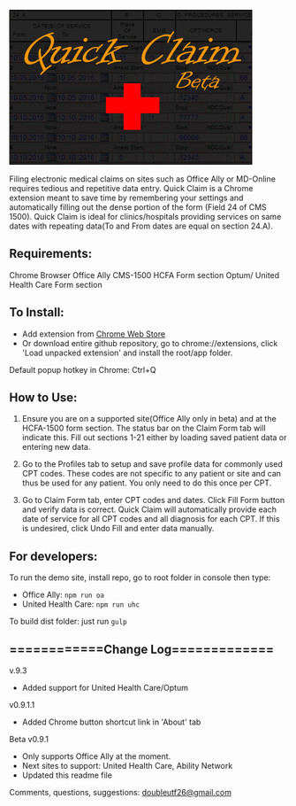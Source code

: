 ![Quick Claim](/promo/promo3.jpg "Quick Claim")

Filing electronic medical claims on sites such as Office Ally or MD-Online
requires tedious and repetitive data entry. Quick Claim is a
Chrome extension meant to save time by remembering
your settings and automatically filling out the dense
portion of the form (Field 24 of CMS 1500). Quick Claim is
ideal for clinics/hospitals providing services on same dates with repeating data(To and From dates are equal on section 24.A).

## Requirements:
Chrome Browser
Office Ally CMS-1500 HCFA Form section
Optum/ United Health Care Form section

## To Install:
- Add extension from [Chrome Web Store](https://chrome.google.com/webstore/detail/quick-claim/hlmoiemagjdmhpcjeolbcehhildojkki)
- Or download entire github repository, go to chrome://extensions, click 'Load unpacked extension' and install the root/app folder.

Default popup hotkey in Chrome: Ctrl+Q

## How to Use:
1. Ensure you are on a supported site(Office Ally only in beta) and at the HCFA-1500 form section. The status bar on the Claim Form tab will indicate this.
Fill out sections 1-21 either by loading saved patient data or entering new data.

2. Go to the Profiles tab to setup and save profile data for commonly used CPT codes. These codes are not specific to any patient or site and can thus be used for any patient. You only need to do this once per CPT.

3. Go to Claim Form tab, enter CPT codes and dates. Click Fill Form button and verify data is correct. Quick Claim will automatically provide each date of service for all CPT codes and all diagnosis for each CPT. If this is undesired, click Undo Fill and enter data manually.

## For developers:
To run the demo site, install repo, go to root folder in console then type:

 - Office Ally: `npm run oa`
 - United Health Care: `npm run uhc`

To build dist folder: just run `gulp`

## ============Change Log=============

v.9.3
- Added support for United Health Care/Optum

v0.9.1.1
- Added Chrome button shortcut link in 'About' tab

Beta v0.9.1
- Only supports Office Ally at the moment.
- Next sites to support: United Health Care, Ability Network
- Updated this readme file


Comments, questions, suggestions: doubleutf26@gmail.com
